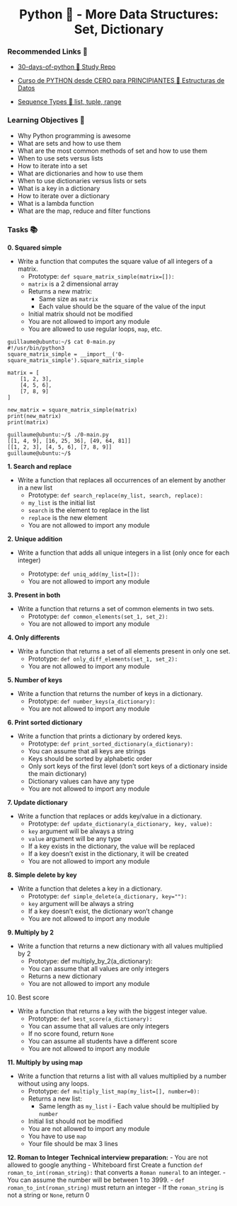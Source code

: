 <h1 align="center">Python 🐍 - More Data Structures: Set, Dictionary</h1>

### Recommended Links 🔗
- [30-days-of-python 🐍 Study Repo](https://github.com/Asabeneh/30-Days-Of-Python/tree/master)
- [Curso de PYTHON desde CERO para PRINCIPIANTES 🐍 Estructuras de Datos](https://youtu.be/Kp4Mvapo5kc?t=10874)

- [Sequence Types 🐍 list, tuple, range](https://docs.python.org/3/library/stdtypes.html#sequence-types-list-tuple-range)

### Learning Objectives 🎯
- Why Python programming is awesome
- What are sets and how to use them
- What are the most common methods of set and how to use them
- When to use sets versus lists
- How to iterate into a set
- What are dictionaries and how to use them
- When to use dictionaries versus lists or sets
- What is a key in a dictionary
- How to iterate over a dictionary
- What is a lambda function
- What are the map, reduce and filter functions

### Tasks 📚
__0. Squared simple__
- Write a function that computes the square value of all integers of a matrix.
	- Prototype: ``def square_matrix_simple(matrix=[]):``
	- ``matrix`` is a 2 dimensional array
	- Returns a new matrix:
		- Same size as ``matrix``
		- Each value should be the square of the value of the input
	- Initial matrix should not be modified
	- You are not allowed to import any module
	- You are allowed to use regular loops, ``map``, etc.
~~~
guillaume@ubuntu:~/$ cat 0-main.py
#!/usr/bin/python3
square_matrix_simple = __import__('0-square_matrix_simple').square_matrix_simple

matrix = [
    [1, 2, 3],
    [4, 5, 6],
    [7, 8, 9]
]

new_matrix = square_matrix_simple(matrix)
print(new_matrix)
print(matrix)

guillaume@ubuntu:~/$ ./0-main.py
[[1, 4, 9], [16, 25, 36], [49, 64, 81]]
[[1, 2, 3], [4, 5, 6], [7, 8, 9]]
guillaume@ubuntu:~/$ 	
~~~	

__1. Search and replace__
- Write a function that replaces all occurrences of an element by another in a new list
	- Prototype: ``def search_replace(my_list, search, replace):``
	- ``my_list`` is the initial list
	- ``search`` is the element to replace in the list
	- ``replace`` is the new element
	- You are not allowed to import any module
	    
__2. Unique addition__
- Write a function that adds all unique integers in a list (only once for each integer)
	
	- Prototype: ``def uniq_add(my_list=[]):``
	- You are not allowed to import any module

__3. Present in both__
- Write a function that returns a set of common elements in two sets.
	- Prototype: ``def common_elements(set_1, set_2):``
	- You are not allowed to import any module

__4. Only differents__
- Write a function that returns a set of all elements present in only one set.
	- Prototype: ``def only_diff_elements(set_1, set_2):``
	- You are not allowed to import any module

__5. Number of keys__
- Write a function that returns the number of keys in a dictionary.
	- Prototype: ``def number_keys(a_dictionary):``
	- You are not allowed to import any module
	 
__6. Print sorted dictionary__
- Write a function that prints a dictionary by ordered keys.
	- Prototype: ``def print_sorted_dictionary(a_dictionary):``
	- You can assume that all keys are strings
	- Keys should be sorted by alphabetic order
	- Only sort keys of the first level (don’t sort keys of a dictionary inside the main dictionary)
	- Dictionary values can have any type
	- You are not allowed to import any module	  

__7. Update dictionary__
- Write a function that replaces or adds key/value in a dictionary.
	- Prototype: ``def update_dictionary(a_dictionary, key, value):``
	- ``key`` argument will be always a string
	- ``value`` argument will be any type
	- If a key exists in the dictionary, the value will be replaced
	- If a key doesn’t exist in the dictionary, it will be created
	- You are not allowed to import any module

__8. Simple delete by key__
- Write a function that deletes a key in a dictionary.
	- Prototype: ``def simple_delete(a_dictionary, key=""):``
	- ``key`` argument will be always a string
	- If a key doesn’t exist, the dictionary won’t change
	- You are not allowed to import any module

__9. Multiply by 2__
- Write a function that returns a new dictionary with all values multiplied by 2
	- Prototype: def multiply_by_2(a_dictionary):
	- You can assume that all values are only integers
	- Returns a new dictionary
	- You are not allowed to import any module

10. Best score
- Write a function that returns a key with the biggest integer value.
	- Prototype: ``def best_score(a_dictionary):``
	- You can assume that all values are only integers
	- If no score found, return ``None``
	- You can assume all students have a different score
	- You are not allowed to import any module

__11. Multiply by using map__
- Write a function that returns a list with all values multiplied by a number without using any loops.
	- Prototype: ``def multiply_list_map(my_list=[], number=0):``
	- Returns a new list:
	    - Same length as ``my_list``
i	    - Each value should be multiplied by ``number``
	- Initial list should not be modified
	- You are not allowed to import any module
	- You have to use ``map``
	- Your file should be max 3 lines

__12. Roman to Integer__
__Technical interview preparation:__
	- You are not allowed to google anything
	- Whiteboard first
Create a function ``def roman_to_int(roman_string):`` that converts a ``Roman numeral`` to an integer.
	- You can assume the number will be between 1 to 3999.
	- ``def roman_to_int(roman_string)`` must return an integer
	- If the ``roman_string`` is not a string or ``None``, return 0
